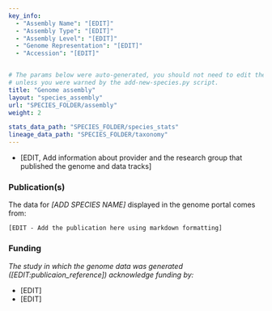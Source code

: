 ```yaml
---
key_info:
  - "Assembly Name": "[EDIT]"
  - "Assembly Type": "[EDIT]"
  - "Assembly Level": "[EDIT]"
  - "Genome Representation": "[EDIT]"
  - "Accession": "[EDIT]"


# The params below were auto-generated, you should not need to edit them...
# unless you were warned by the add-new-species.py script.
title: "Genome assembly"
layout: "species_assembly"
url: "SPECIES_FOLDER/assembly"
weight: 2

stats_data_path: "SPECIES_FOLDER/species_stats"
lineage_data_path: "SPECIES_FOLDER/taxonomy"
---
```



- [EDIT, Add information about provider and the research group that published the genome and data tracks]

### Publication(s)

The data for *[ADD SPECIES NAME]* displayed in the genome portal comes from:

```{style=citation}
[EDIT - Add the publication here using markdown formatting]
```

### Funding

*The study in which the genome data was generated ([EDIT:publicaion_reference]) acknowledge funding by:*

- [EDIT]
- [EDIT]

